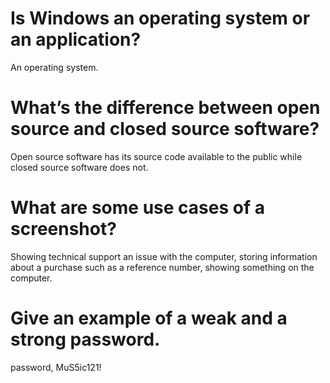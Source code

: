 # Is Windows an operating system or an application?
An operating system.
# What’s the difference between open source and closed source software?
Open source software has its source code available to the public while closed source software does not.
# What are some use cases of a screenshot?
Showing technical support an issue with the computer, storing information about a purchase such as a reference number, showing something on the computer.
# Give an example of a weak and a strong password.
password, MuS5ic121!
